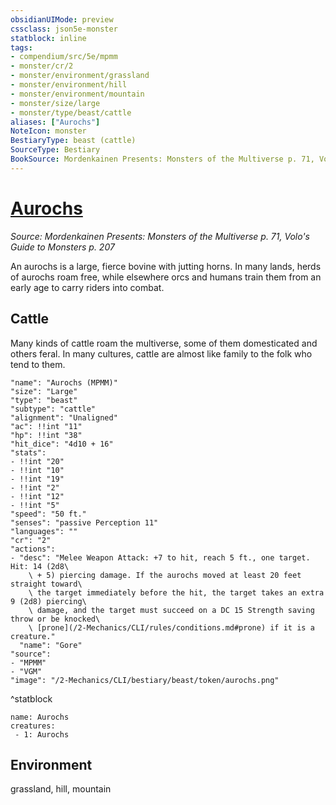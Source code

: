 ```yaml
---
obsidianUIMode: preview
cssclass: json5e-monster
statblock: inline
tags:
- compendium/src/5e/mpmm
- monster/cr/2
- monster/environment/grassland
- monster/environment/hill
- monster/environment/mountain
- monster/size/large
- monster/type/beast/cattle
aliases: ["Aurochs"]
NoteIcon: monster
BestiaryType: beast (cattle)
SourceType: Bestiary
BookSource: Mordenkainen Presents: Monsters of the Multiverse p. 71, Volo's Guide to Monsters p. 207
---
```

# [Aurochs](2-Mechanics/CLI/bestiary/beast/aurochs-mpmm.md)
*Source: Mordenkainen Presents: Monsters of the Multiverse p. 71, Volo's Guide to Monsters p. 207*  

An aurochs is a large, fierce bovine with jutting horns. In many lands, herds of aurochs roam free, while elsewhere orcs and humans train them from an early age to carry riders into combat.

## Cattle

Many kinds of cattle roam the multiverse, some of them domesticated and others feral. In many cultures, cattle are almost like family to the folk who tend to them.

```statblock
"name": "Aurochs (MPMM)"
"size": "Large"
"type": "beast"
"subtype": "cattle"
"alignment": "Unaligned"
"ac": !!int "11"
"hp": !!int "38"
"hit_dice": "4d10 + 16"
"stats":
- !!int "20"
- !!int "10"
- !!int "19"
- !!int "2"
- !!int "12"
- !!int "5"
"speed": "50 ft."
"senses": "passive Perception 11"
"languages": ""
"cr": "2"
"actions":
- "desc": "Melee Weapon Attack: +7 to hit, reach 5 ft., one target. Hit: 14 (2d8\
    \ + 5) piercing damage. If the aurochs moved at least 20 feet straight toward\
    \ the target immediately before the hit, the target takes an extra 9 (2d8) piercing\
    \ damage, and the target must succeed on a DC 15 Strength saving throw or be knocked\
    \ [prone](/2-Mechanics/CLI/rules/conditions.md#prone) if it is a creature."
  "name": "Gore"
"source":
- "MPMM"
- "VGM"
"image": "/2-Mechanics/CLI/bestiary/beast/token/aurochs.png"
```
^statblock

```encounter-table
name: Aurochs
creatures:
 - 1: Aurochs
```

## Environment

grassland, hill, mountain